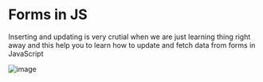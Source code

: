 # Forms in JS 

Inserting and updating is very crutial when we are just learning thing right away and this 
help you to learn how to update and fetch data from forms in JavaScript 


![image](https://user-images.githubusercontent.com/37160333/186273850-1a7147dd-f2e4-4501-8677-77421124fc4f.png)
